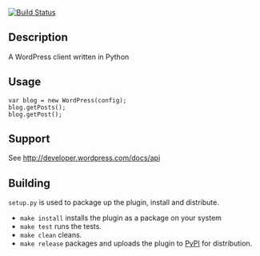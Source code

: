 [![Build Status](https://travis-ci.org/BoyCook/WordPressPYClient.png)](https://travis-ci.org/BoyCook/WordPressPYClient)

## Description
A WordPress client written in Python

## Usage

    var blog = new WordPress(config);
	blog.getPosts();
	blog.getPost();

## Support

See http://developer.wordpress.com/docs/api

## Building

`setup.py` is used to package up the plugin, install and distribute.

* `make install` installs the plugin as a package on your system
* `make test` runs the tests.
* `make clean` cleans.
* `make release` packages and uploads the plugin to [PyPI](http://pypi.python.org/pypi) for distribution.
